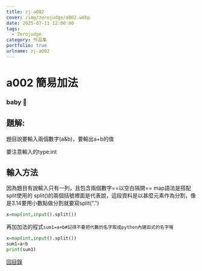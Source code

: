 ```yaml
---
title: zj-a002
cover: /img/zerojudge/a002.webp
date: 2025-07-11 12:00:00
tags:
  - Zerojudge
category: 作品集
portfolio: true
urlname: zj-a002
---
```

# a002 簡易加法
### baby :baby:
## 題解:
題目說要輸入兩個數字(a&b)，要輸出a+b的值

要注意輸入的type:int
## 輸入方法
因為題目有說輸入只有一列，且包含兩個數字==以空白隔開==
map語法是搭配split使用的
split()的兩個括號裡面是代表說，這段資料是以甚麼元素作為分割，像是3.14要用小數點做分割就要寫split(".")
```python
x=map(int,input().split())
```
再加加法的程式`sum1=a+b#記得不要把代數的名字取成python內建函式的名字喔`
```python
x=map(int,input().split())
sum1=a+b
print(sum1)
```
[回目錄](https://siewilly.github.io/portfolio/)